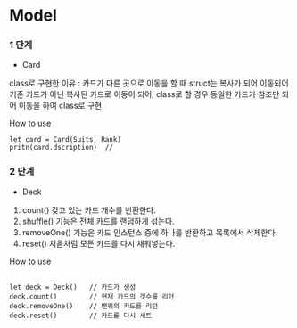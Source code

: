 # Model

### 1 단계

- Card 

class로 구현한 이유  : 카드가 다른 곳으로 이동을 할 때 struct는 복사가 되어 이동되어 기존 카드가 아닌 복사된 카드로 이동이 되어, class로 할 경우 동일한 카드가 참조만 되어 이동을 하여 class로 구현

How to use
```
let card = Card(Suits, Rank)       
pritn(card.dscription)  //  

```

### 2 단계

- Deck 

1. count() 갖고 있는 카드 개수를 반환한다.
2. shuffle() 기능은 전체 카드를 랜덤하게 섞는다.
3. removeOne() 기능은 카드 인스턴스 중에 하나를 반환하고 목록에서 삭제한다.
4. reset() 처음처럼 모든 카드를 다시 채워넣는다.


How to use
```

let deck = Deck()   // 카드가 생성
deck.count()        // 현재 카드의 갯수를 리턴
deck.removeOne()    // 맨위의 카드를 리턴
deck.reset()        // 카드를 다시 세트

```
